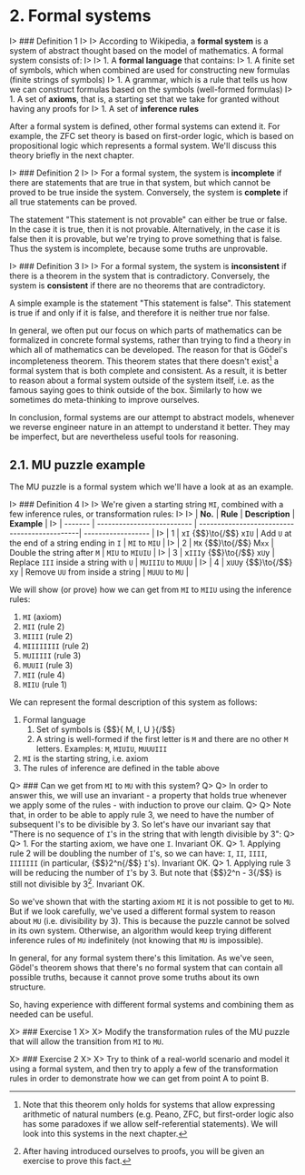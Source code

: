 # 2. Formal systems

I> ### Definition 1
I>
I> According to Wikipedia, a **formal system** is a system of abstract thought based on the model of mathematics. A formal system consists of:
I>
I> 1. A **formal language** that contains:
I>     1. A finite set of symbols, which when combined are used for constructing new formulas (finite strings of symbols)
I>     1. A grammar, which is a rule that tells us how we can construct formulas based on the symbols (well-formed formulas)
I> 1. A set of **axioms**, that is, a starting set that we take for granted without having any proofs for
I> 1. A set of **inference rules**

After a formal system is defined, other formal systems can extend it. For example, the ZFC set theory is based on first-order logic, which is based on propositional logic which represents a formal system. We'll discuss this theory briefly in the next chapter.

I> ### Definition 2
I>
I> For a formal system, the system is **incomplete** if there are statements that are true in that system, but which cannot be proved to be true inside the system. Conversely, the system is **complete** if all true statements can be proved.

The statement "This statement is not provable" can either be true or false. In the case it is true, then it is not provable. Alternatively, in the case it is false then it is provable, but we're trying to prove something that is false. Thus the system is incomplete, because some truths are unprovable.

I> ### Definition 3
I>
I> For a formal system, the system is **inconsistent** if there is a theorem in the system that is contradictory. Conversely, the system is **consistent** if there are no theorems that are contradictory.

A simple example is the statement "This statement is false". This statement is true if and only if it is false, and therefore it is neither true nor false.

In general, we often put our focus on which parts of mathematics can be formalized in concrete formal systems, rather than trying to find a theory in which all of mathematics can be developed. The reason for that is G&#246;del's incompleteness theorem. This theorem states that there doesn't exist[^ch2n1] a formal system that is both complete and consistent. As a result, it is better to reason about a formal system outside of the system itself, i.e. as the famous saying goes to think outside of the box. Similarly to how we sometimes do meta-thinking to improve ourselves.

In conclusion, formal systems are our attempt to abstract models, whenever we reverse engineer nature in an attempt to understand it better. They may be imperfect, but are nevertheless useful tools for reasoning.

## 2.1. MU puzzle example

The MU puzzle is a formal system which we'll have a look at as an example.

I> ### Definition 4
I>
I> We're given a starting string `MI`, combined with a few inference rules, or transformation rules:
I>
I> | **No.** | **Rule**                   | **Description**                              | **Example**        |
I> | ------- | -------------------------- | ---------------------------------------------| ------------------ |
I> | 1       | x`I` {$$}\to{/$$} x`IU`    | Add `U` at the end of a string ending in `I` | `MI` to `MIU`      |
I> | 2       | `M`x {$$}\to{/$$} M`xx`    | Double the string after `M`                  | `MIU` to `MIUIU`   |
I> | 3       | x`III`y {$$}\to{/$$} x`U`y | Replace `III` inside a string with `U`       | `MUIIIU` to `MUUU` |
I> | 4       | x`UU`y {$$}\to{/$$} xy     | Remove `UU` from inside a string             | `MUUU` to `MU`     |

We will show (or prove) how we can get from `MI` to `MIIU` using the inference rules:

1. `MI` (axiom)
1. `MII` (rule 2)
1. `MIIII` (rule 2)
1. `MIIIIIIII` (rule 2)
1. `MUIIIII` (rule 3)
1. `MUUII` (rule 3)
1. `MII` (rule 4)
1. `MIIU` (rule 1)

We can represent the formal description of this system as follows:

1. Formal language
    1. Set of symbols is {$$}\{ M, I, U \}{/$$}
    1. A string is well-formed if the first letter is `M` and there are no other `M` letters. Examples: `M`, `MIUIU`, `MUUUIII`
1. `MI` is the starting string, i.e. axiom
1. The rules of inference are defined in the table above

Q> ### Can we get from `MI` to `MU` with this system?
Q>
Q> In order to answer this, we will use an invariant - a property that holds true whenever we apply some of the rules - with induction to prove our claim.
Q>
Q> Note that, in order to be able to apply rule 3, we need to have the number of subsequent I's to be divisible by 3. So let's have our invariant say that "There is no sequence of `I`'s in the string that with length divisible by 3":
Q>
Q> 1. For the starting axiom, we have one `I`. Invariant OK.
Q> 1. Applying rule 2 will be doubling the number of `I`'s, so we can have: `I`, `II`, `IIII`, `IIIIIII` (in particular, {$$}2^n{/$$} `I`'s). Invariant OK.
Q> 1. Applying rule 3 will be reducing the number of `I`'s by 3. But note that {$$}2^n - 3{/$$} is still not divisible by 3[^ch2n2]. Invariant OK.

So we've shown that with the starting axiom `MI` it is not possible to get to `MU`. But if we look carefully, we've used a different formal system to reason about `MU` (i.e. divisibility by 3). This is because the puzzle cannot be solved in its own system. Otherwise, an algorithm would keep trying different inference rules of `MU` indefinitely (not knowing that `MU` is impossible).

In general, for any formal system there's this limitation. As we've seen, G&#246;del's theorem shows that there's no formal system that can contain all possible truths, because it cannot prove some truths about its own structure.

So, having experience with different formal systems and combining them as needed can be useful.

X> ### Exercise 1
X>
X> Modify the transformation rules of the MU puzzle that will allow the transition from `MI` to `MU`.

X> ### Exercise 2
X>
X> Try to think of a real-world scenario and model it using a formal system, and then try to apply a few of the transformation rules in order to demonstrate how we can get from point A to point B.

[^ch2n1]: Note that this theorem only holds for systems that allow expressing arithmetic of natural numbers (e.g. Peano, ZFC, but first-order logic also has some paradoxes if we allow self-referential statements). We will look into this systems in the next chapter.

[^ch2n2]: After having introduced ourselves to proofs, you will be given an exercise to prove this fact.
